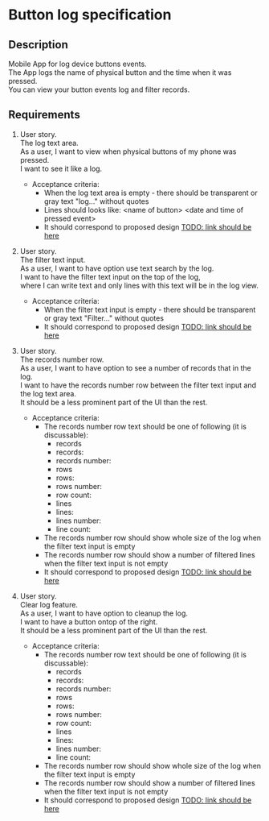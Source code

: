 # Button log specification

## Description

Mobile App for log device buttons events.<br>
The App logs the name of physical button and the time when it was pressed.<br>
You can view your button events log and filter records.<br>

## Requirements

1. User story.<br>
The log text area.<br>
As a user, I want to view when physical buttons of my phone was pressed.<br>
I want to see it like a log.<br>
   - Acceptance criteria:
     - When the log text area is empty - there should be transparent or gray text "log..." without quotes
     - Lines should looks like: &lt;name of button> &lt;date and time of pressed event>
     - It should correspond to proposed design [TODO: link should be here]()

2. User story.<br>
The filter text input.<br>
As a user, I want to have option use text search by the log.<br>
I want to have the filter text input on the top of the log,<br>
where I can write text and only lines with this text will be in the log view.<br>
   - Acceptance criteria:
     - When the filter text input is empty - there should be transparent or gray text "Filter..." without quotes
     - It should correspond to proposed design [TODO: link should be here]()

3. User story.<br>
The records number row.<br>
As a user, I want to have option to see a number of records that in the log.<br>
I want to have the records number row between the filter text input and the log text area.<br>
It should be a less prominent part of the UI than the rest.<br>
   - Acceptance criteria:
     - The records number row text should be one of following (it is discussable):
       - <number of records> records
       - records: <number of records>
       - records number: <number of records>
       - <number of records> rows
       - rows: <number of records>
       - rows number: <number of records>
       - row count: <number of records>
       - <number of records> lines
       - lines: <number of records>
       - lines number: <number of records>
       - line count: <number of records>
     - The records number row should show whole size of the log when the filter text input is empty
     - The records number row should show a number of filtered lines when the filter text input is not empty
     - It should correspond to proposed design [TODO: link should be here]()

4. User story.<br>
Clear log feature.<br>
As a user, I want to have option to cleanup the log.<br>
I want to have a button ontop of the right.<br>
It should be a less prominent part of the UI than the rest.<br>
   - Acceptance criteria:
     - The records number row text should be one of following (it is discussable):
       - <number of records> records
       - records: <number of records>
       - records number: <number of records>
       - <number of records> rows
       - rows: <number of records>
       - rows number: <number of records>
       - row count: <number of records>
       - <number of records> lines
       - lines: <number of records>
       - lines number: <number of records>
       - line count: <number of records>
     - The records number row should show whole size of the log when the filter text input is empty
     - The records number row should show a number of filtered lines when the filter text input is not empty
     - It should correspond to proposed design [TODO: link should be here]()
